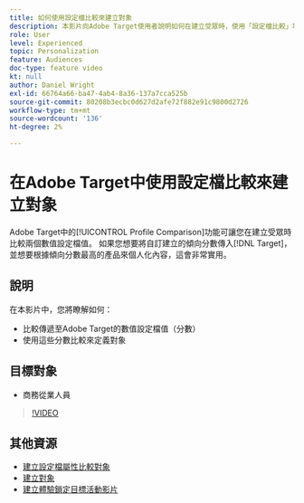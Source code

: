 ```yaml
---
title: 如何使用設定檔比較來建立對象
description: 本影片向Adobe Target使用者說明如何在建立受眾時，使用「設定檔比較」功能來比較兩個數值的設定檔值。
role: User
level: Experienced
topic: Personalization
feature: Audiences
doc-type: feature video
kt: null
author: Daniel Wright
exl-id: 66764a66-ba47-4ab4-8a36-137a7cca525b
source-git-commit: 80208b3ecbc0d627d2afe72f882e91c9800d2726
workflow-type: tm+mt
source-wordcount: '136'
ht-degree: 2%

---
```


# 在Adobe Target中使用設定檔比較來建立對象

Adobe Target中的[!UICONTROL Profile Comparison]功能可讓您在建立受眾時比較兩個數值設定檔值。 如果您想要將自訂建立的傾向分數傳入[!DNL Target]，並想要根據傾向分數最高的產品來個人化內容，這會非常實用。

## 說明

在本影片中，您將瞭解如何：

* 比較傳遞至Adobe Target的數值設定檔值（分數）
* 使用這些分數比較來定義對象

## 目標對象

* 商務從業人員

>[!VIDEO](https://video.tv.adobe.com/v/23218/?quality=12)

## 其他資源

* [建立設定檔屬性比較對象](https://experienceleague.adobe.com/docs/target/using/audiences/create-audiences/creating-a-profile-attribute-comparison-audience.html?lang=en)
* [建立對象](https://experienceleague.adobe.com/docs/target/using/audiences/create-audiences/create-audience.html?lang=en)
* [建立體驗鎖定目標活動影片](../activities/create-experience-targeting-activities.md)
